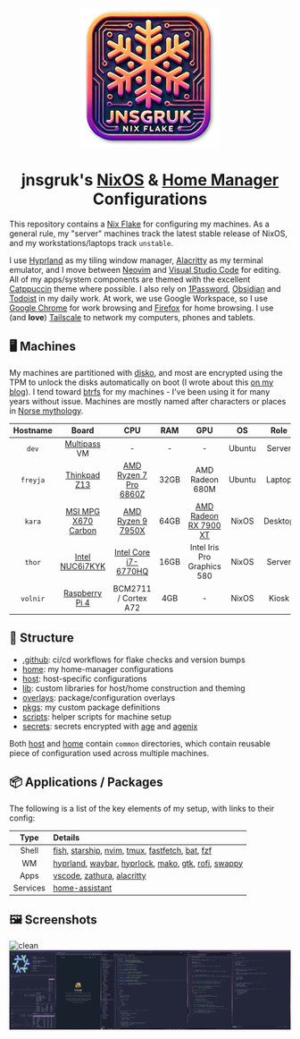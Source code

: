 <p align="center">
  <img width="250px" src=".github/images/flake_logo.png" alt="jnsgruk flake logo">
</p>

<h1 align="center">jnsgruk's <a href="https://nixos.org">NixOS</a> & <a href="https://github.com/nix-community/home-manager">Home Manager</a> Configurations</h1>

This repository contains a [Nix Flake](https://nixos.wiki/wiki/Flakes) for configuring my machines. As a general rule, my "server" machines track the latest stable release of NixOS, and my workstations/laptops track `unstable`.

I use [Hyprland](https://hyprland.org/) as my tiling window manager, [Alacritty](https://alacritty.org/) as my terminal emulator, and I move between [Neovim](https://neovim.io/) and [Visual Studio Code](https://code.visualstudio.com/) for editing. All of my apps/system components are themed with the excellent [Catppuccin](https://catppuccin.com/) theme where possible. I also rely on [1Password](https://1password.com/), [Obsidian](https://obsidian.md/) and [Todoist](https://todoist.com/) in my daily work. At work, we use Google Workspace, so I use [Google Chrome](https://www.google.com/intl/en_uk/chrome/) for work browsing and [Firefox](https://www.mozilla.org/en-GB/firefox/new/) for home browsing. I use (and **love**) [Tailscale](https://tailscale.com/) to network my computers, phones and tablets.

## 🖥️ Machines

My machines are partitioned with [disko], and most are encrypted using the TPM to unlock the disks automatically on boot (I wrote about this [on my blog](https://jnsgr.uk/2024/04/nixos-secure-boot-tpm-fde/)). I tend toward [btrfs] for my machines - I've been using it for many years without issue. Machines are mostly named after characters or places in [Norse mythology](https://en.wikipedia.org/wiki/Norse_mythology).

| Hostname |         Board         |           CPU           | RAM  |             GPU             |   OS   |  Role   |   Desktop    |
| :------: | :-------------------: | :---------------------: | :--: | :-------------------------: | :----: | :-----: | :----------: |
|  `dev`   |    [Multipass] VM     |            -            |  -   |              -              | Ubuntu | Server  |      -       |
| `freyja` |    [Thinkpad Z13]     | [AMD Ryzen 7 Pro 6860Z] | 32GB |       AMD Radeon 680M       | Ubuntu | Laptop  |   Hyprland   |
|  `kara`  | [MSI MPG X670 Carbon] |   [AMD Ryzen 9 7950X]   | 64GB |   [AMD Radeon RX 7900 XT]   | NixOS  | Desktop |   Hyprland   |
|  `thor`  |   [Intel NUC6i7KYK]   | [Intel Core i7-6770HQ]  | 16GB | Intel Iris Pro Graphics 580 | NixOS  | Server  |      -       |
| `volnir` |   [Raspberry Pi 4]    |  BCM2711 / Cortex A72   | 4GB  |              -              | NixOS  |  Kiosk  | Cage/Firefox |

[btrfs]: https://btrfs.readthedocs.io/en/latest/index.html
[disko]: https://github.com/nix-community/disko
[Multipass]: https://multipass.run
[Thinkpad Z13]: https://www.lenovo.com/gb/en/p/laptops/thinkpad/thinkpadz/thinkpad-z13-(13-inch-amd)/21d20012uk
[Thinkcentre M93p]: https://psref.lenovo.com/Product/ThinkCentre/ThinkCentre_M93_M93p_Tiny
[MSI MPG X670 Carbon]: https://www.msi.com/Motherboard/MPG-X670E-CARBON-WIFI
[Intel NUC6i7KYK]: https://ark.intel.com/content/www/us/en/ark/products/89187/intel-nuc-kit-nuc6i7kyk.html
[AMD Ryzen 7 Pro 6860Z]: https://www.cpubenchmark.net/cpu.php?id=4921&cpu=AMD+Ryzen+7+PRO+6860Z
[Intel Core i5-4690]: https://www.cpubenchmark.net/cpu.php?cpu=Intel+Core+i5-4690+%40+3.50GHz&id=2236
[AMD Ryzen 9 7950X]: https://www.cpubenchmark.net/cpu.php?cpu=AMD+Ryzen+9+7950X&id=5031
[Intel Core i7-6770HQ]: https://www.cpubenchmark.net/cpu.php?cpu=Intel+Core+i7-6770HQ+%40+2.60GHz&id=2759
[AMD Radeon RX 7900 XT]: https://www.xfxforce.com/shop/xfx-speedster-merc310-7900xt
[Raspberry Pi 4]: https://www.raspberrypi.com/products/raspberry-pi-4-model-b/

## 🚧 Structure

- [.github]: ci/cd workflows for flake checks and version bumps
- [home]: my home-manager configurations
- [host]: host-specific configurations
- [lib]: custom libraries for host/home construction and theming
- [overlays]: package/configuration overlays
- [pkgs]: my custom package definitions
- [scripts]: helper scripts for machine setup
- [secrets]: secrets encrypted with [age] and [agenix]

Both [host] and [home] contain `common` directories, which contain reusable piece of configuration
used across multiple machines.

[.github]: ./github
[age]: https://github.com/FiloSottile/age
[agenix]: https://github.com/ryantm/agenix
[home]: ./home
[host]: ./host
[lib]: ./lib
[overlays]: ./overlays
[pkgs]: ./pkgs
[scripts]: ./scripts
[secrets]: ./secrets

## 📦 Applications / Packages

The following is a list of the key elements of my setup, with links to their config:

|   Type   | Details                                                           |
| :------: | :---------------------------------------------------------------- |
|  Shell   | [fish], [starship], [nvim], [tmux], [fastfetch], [bat], [fzf]     |
|    WM    | [hyprland], [waybar], [hyprlock], [mako], [gtk], [rofi], [swappy] |
|   Apps   | [vscode], [zathura], [alacritty]                                  |
| Services | [home-assistant]                                                  |

## 🖼️ Screenshots

![clean](.github/images/hypr_uw_clean.png)
![dirty](.github/images/hypr_uw_dirty.png)

<!-- Applications / Packages -->

[alacritty]: ./home/common/desktop/alacritty.nix
[bat]: ./home/common/shell/bat.nix
[fastfetch]: ./home/common/shell/fastfetch.nix
[fzf]: ./home/common/shell/fzf.nix
[gtk]: ./home/common/desktop/gtk.nix
[home-assistant]: ./host/common/services/home-assistant.nix
[hyprland]: ./home/common/desktop/hyprland/default.nix
[hyprlock]: ./home/common/desktop/hyprland/hyprlock.nix
[mako]: ./home/common/desktop/mako.nix
[nvim]: ./home/common/shell/vim.nix
[rofi]: ./home/common/desktop/rofi.nix
[starship]: ./home/common/shell/starship.nix
[swappy]: ./home/common/desktop/swappy.nix
[tmux]: ./home/common/shell/tmux.nix
[vscode]: ./home/common/dev/desktop.nix
[waybar]: ./home/common/desktop/waybar/default.nix
[zathura]: ./home/common/desktop/zathura.nix
[fish]: ./home/common/shell/fish.nix
